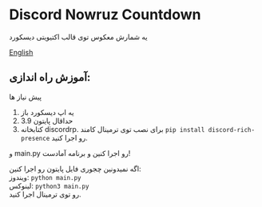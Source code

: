 # Discord Nowruz Countdown
یه شمارش معکوس توی قالب اکتیویتی دیسکورد

<a href="#"> English </a>

## آموزش راه اندازی:
 پیش نیاز ها
1. یه اپ دیسکورد باز
2. حداقال پایتون 3.9
3. کتابخانه discordrp. برای نصب توی ترمینال کامند `pip install discord-rich-presence` رو اجرا کنید.

و main.py رو اجرا کنین و برنامه آمادست!

اگه نمیدونین چجوری فایل پایتون رو اجرا کنین:<br>
ویندوز: `python main.py`<br>
لینوکس: `python3 main.py`<br>
رو توی ترمینال اجرا کنید.
